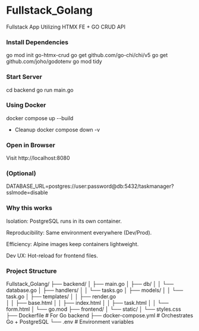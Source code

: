 # Fullstack_Golang
Fullstack App Utilizing HTMX FE + GO CRUD API


### Install Dependencies
go mod init go-htmx-crud
go get github.com/go-chi/chi/v5
go get github.com/joho/godotenv
go mod tidy

### Start Server
cd backend
go run main.go

### Using Docker
docker compose up --build

- Cleanup
docker compose down -v

### Open in Browser
Visit http://localhost:8080

### (Optional)
DATABASE_URL=postgres://user:password@db:5432/taskmanager?sslmode=disable

### Why this works

Isolation: PostgreSQL runs in its own container.

Reproducibility: Same environment everywhere (Dev/Prod).

Efficiency: Alpine images keep containers lightweight.

Dev UX: Hot-reload for frontend files.
### Project Structure
Fullstack_Golang/
├── backend/
│   ├── main.go
│   ├── db/
│   │   └── database.go
│   ├── handlers/
│   │   └── tasks.go
│   ├── models/
│   │   └── task.go
│   ├── templates/
│   │   ├── render.go    
│   │   ├── base.html
│   │   ├── index.html
│   │   ├── task.html
│   │   └── form.html
│   └── go.mod
├── frontend/
│   └── static/
│       └── styles.css
├── Dockerfile           # For Go backend
├── docker-compose.yml   # Orchestrates Go + PostgreSQL
└── .env                 # Environment variables